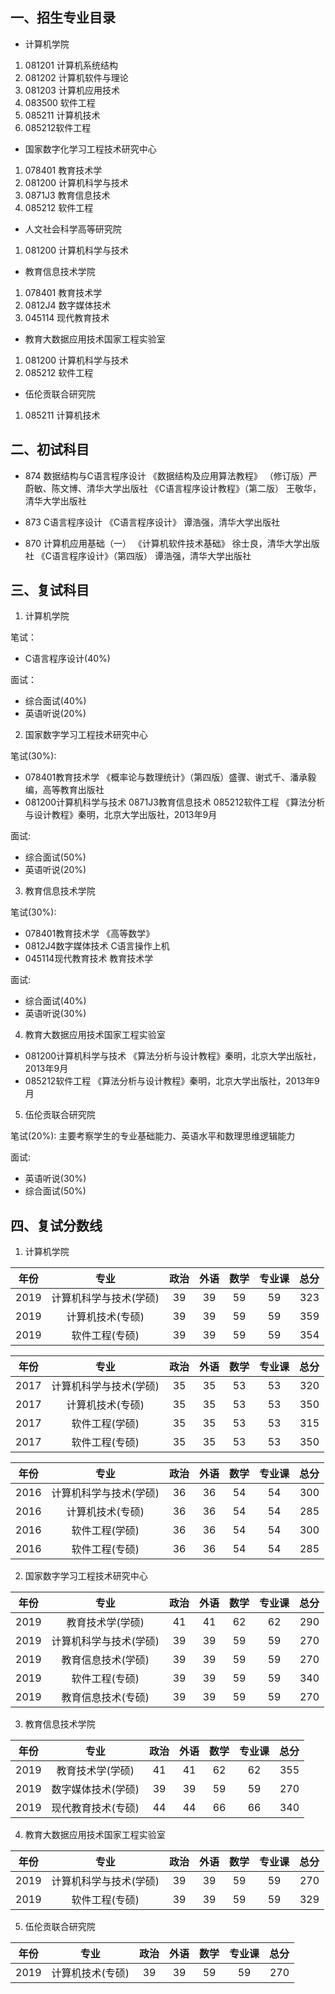 ## 一、招生专业目录
* 计算机学院
1. 081201 计算机系统结构 
2. 081202 计算机软件与理论
3. 081203 计算机应用技术
4. 083500 软件工程
5. 085211 计算机技术
6. 085212软件工程
* 国家数字化学习工程技术研究中心
1. 078401 教育技术学
2. 081200 计算机科学与技术
3. 0871J3 教育信息技术
4. 085212 软件工程
* 人文社会科学高等研究院
1. 081200 计算机科学与技术
* 教育信息技术学院
1. 078401 教育技术学
2. 0812J4 数字媒体技术
3. 045114 现代教育技术
* 教育大数据应用技术国家工程实验室
1. 081200 计算机科学与技术
2. 085212 软件工程
* 伍伦贡联合研究院
1. 085211 计算机技术

## 二、初试科目
* 874 数据结构与C语言程序设计
《数据结构及应用算法教程》 （修订版）严蔚敏、陈文博、清华大学出版社
《C语言程序设计教程》（第二版） 王敬华，清华大学出版社

* 873 C语言程序设计
《C语言程序设计》 谭浩强，清华大学出版社

* 870 计算机应用基础（一）
《计算机软件技术基础》 徐士良，清华大学出版社
《C语言程序设计》（第四版） 谭浩强，清华大学出版社

## 三、复试科目
1. 计算机学院

笔试：
* C语言程序设计(40%)

面试：
* 综合面试(40%)
* 英语听说(20%)

2. 国家数字学习工程技术研究中心

笔试(30%):
* 078401教育技术学 《概率论与数理统计》（第四版）盛骤、谢式千、潘承毅编，高等教育出版社
* 081200计算机科学与技术 0871J3教育信息技术 085212软件工程 《算法分析与设计教程》秦明，北京大学出版社，2013年9月

面试:
* 综合面试(50%)
* 英语听说(20%)

3. 教育信息技术学院

笔试(30%):
* 078401教育技术学 《高等数学》
* 0812J4数字媒体技术 C语言操作上机
* 045114现代教育技术 教育技术学

面试:
* 综合面试(40%)
* 英语听说(30%)

4. 教育大数据应用技术国家工程实验室

* 081200计算机科学与技术 《算法分析与设计教程》秦明，北京大学出版社，2013年9月
* 085212软件工程 《算法分析与设计教程》秦明，北京大学出版社，2013年9月

5. 伍伦贡联合研究院

笔试(20%):
主要考察学生的专业基础能力、英语水平和数理思维逻辑能力

面试:
* 英语听说(30%)
* 综合面试(50%)

## 四、复试分数线
1. 计算机学院

|  年份  |                专业                 |   政治   |   外语   |    数学    |    专业课   |  总分 |
| :--: | :----------------------------------: | :-----: | :------: | :-------: | :--------: |-----: |
| 2019 |         计算机科学与技术(学硕)          |    39   |    39    |    59     |     59     |  323  |
| 2019 |            计算机技术(专硕)            |    39   |    39    |    59     |     59     |  359  |
| 2019 |            软件工程(专硕)              |    39   |    39    |    59     |     59     |  354  |

|  年份  |                专业                 |   政治   |   外语   |    数学    |    专业课   |  总分 |
| :--: | :----------------------------------: | :-----: | :------: | :-------: | :--------: |-----: |
| 2017 |         计算机科学与技术(学硕)          |    35   |    35    |    53     |     53     |  320  |
| 2017 |            计算机技术(专硕)            |    35   |    35    |    53     |     53     |  350  |
| 2017 |            软件工程(学硕)              |    35   |    35    |    53     |     53     |  315  |
| 2017 |            软件工程(专硕)              |    35   |    35    |    53     |     53     |  350  |

|  年份  |                专业                 |   政治   |   外语   |    数学    |    专业课   |  总分 |
| :--: | :----------------------------------: | :-----: | :------: | :-------: | :--------: |-----: |
| 2016 |         计算机科学与技术(学硕)          |    36   |    36    |    54     |     54     |  300  |
| 2016 |            计算机技术(专硕)            |    36   |    36    |    54     |     54     |  285  |
| 2016 |            软件工程(学硕)              |    36   |    36    |    54     |     54     |  300  |
| 2016 |            软件工程(专硕)              |    36   |    36    |    54     |     54     |  285  |

2. 国家数字学习工程技术研究中心

|  年份  |                专业                 |   政治   |   外语   |    数学    |    专业课   |  总分 |
| :--: | :----------------------------------: | :-----: | :------: | :-------: | :--------: |-----: |
| 2019 |           教育技术学(学硕)             |    41   |    41    |    62     |     62     |  290  |
| 2019 |          计算机科学与技术(学硕)         |    39   |    39    |    59     |     59     |  270  |
| 2019 |          教育信息技术(学硕)            |    39   |    39    |    59     |     59     |  270  |
| 2019 |            软件工程(专硕)             |    39   |    39    |    59     |     59     |  340  |
| 2019 |           教育信息技术(专硕)           |    39   |    39    |    59     |     59     |  270  |

3. 教育信息技术学院

|  年份  |                专业                 |   政治   |   外语   |    数学    |    专业课   |  总分 |
| :--: | :----------------------------------: | :-----: | :------: | :-------: | :--------: |-----: |
| 2019 |           教育技术学(学硕)             |    41   |    41    |    62     |     62     |  355  |
| 2019 |            数字媒体技术(学硕)          |    39   |    39    |    59     |     59     |  270  |
| 2019 |          现代教育技术(专硕)            |    44   |    44    |    66     |     66     |  340  |

4. 教育大数据应用技术国家工程实验室

|  年份  |                专业                 |   政治   |   外语   |    数学    |    专业课   |  总分 |
| :--: | :----------------------------------: | :-----: | :------: | :-------: | :--------: |-----: |
| 2019 |         计算机科学与技术(学硕)          |    39   |    39    |    59     |     59     |  270  |
| 2019 |              软件工程(专硕)            |    39   |    39    |    59     |     59     |  329  |

5. 伍伦贡联合研究院

|  年份  |                专业                 |   政治   |   外语   |    数学    |    专业课   |  总分 |
| :--: | :----------------------------------: | :-----: | :------: | :-------: | :--------: |-----: |
| 2019 |             计算机技术(专硕)           |    39   |    39    |    59     |     59     |  270  |
